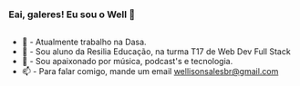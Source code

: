 ### Eai, galeres! Eu sou o Well 👋

<div>
  <img scr "https://giffiles.alphacoders.com/211/211748.gif>
</div>


- 🔭 - Atualmente trabalho na Dasa.
- 🌱 - Sou aluno da Resilia Educação, na turma T17 de Web Dev Full Stack
- 💬 - Sou apaixonado por música, podcast's e tecnologia.
- 📫 - Para falar comigo, mande um email wellisonsalesbr@gmail.com

